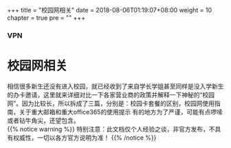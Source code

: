 +++
title = "校园网相关"
date = 2018-08-06T01:19:07+08:00
weight = 10
chapter = true
pre = "<b></b>"
+++

### VPN

# 校园网相关
相信很多新生还没有进入校园，就已经收到了来自学长学姐甚至同样是没入学新生的办卡邀请，这里就来详细对比一下各家营业商的政策并解释一下神秘的“校园网”。因为比较长，所以拆成了三篇，分别是：校园卡套餐的区别，校园网使用指南，关于重大邮箱和重大office365的使用提示
有的地方为了严谨，可能有点啰嗦或者钻牛角尖，还望包含。</br>
{{% notice warning %}}
 特别注意：此文档仅个人经验之谈，非官方发布，不具有权威性，一切以各方官方说明为准！
{{% /notice %}}
